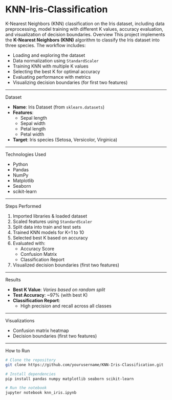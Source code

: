 # KNN-Iris-Classification
K-Nearest Neighbors (KNN) classification on the Iris dataset, including data preprocessing, model training with different K values, accuracy evaluation, and visualization of decision boundaries.
Overview
This project implements the **K-Nearest Neighbors (KNN)** algorithm to classify the Iris dataset into three species. The workflow includes:
- Loading and exploring the dataset
- Data normalization using `StandardScaler`
- Training KNN with multiple K values
- Selecting the best K for optimal accuracy
- Evaluating performance with metrics
- Visualizing decision boundaries (for first two features)

---

 Dataset
- **Name**: Iris Dataset (from `sklearn.datasets`)
- **Features**:
  - Sepal length
  - Sepal width
  - Petal length
  - Petal width
- **Target**: Iris species (Setosa, Versicolor, Virginica)

---

 Technologies Used
- Python
- Pandas
- NumPy
- Matplotlib
- Seaborn
- scikit-learn

---

 Steps Performed
1. Imported libraries & loaded dataset
2. Scaled features using `StandardScaler`
3. Split data into train and test sets
4. Trained KNN models for K=1 to 10
5. Selected best K based on accuracy
6. Evaluated with:
   - Accuracy Score
   - Confusion Matrix
   - Classification Report
7. Visualized decision boundaries (first two features)

---

 Results
- **Best K Value**: _Varies based on random split_
- **Test Accuracy**: ~97% (with best K)
- **Classification Report**:
  - High precision and recall across all classes

---

 Visualizations
- Confusion matrix heatmap
- Decision boundaries (first two features)

---

 How to Run
```bash
# Clone the repository
git clone https://github.com/yourusername/KNN-Iris-Classification.git

# Install dependencies
pip install pandas numpy matplotlib seaborn scikit-learn

# Run the notebook
jupyter notebook knn_iris.ipynb
